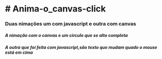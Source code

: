  <h1> # Anima-o_canvas-click </h1>  
 <h3> Duas nimações um com javascript e outra com canvas
 </h3>
<h5> A nimação com o canvas e um circulo que se alto completa</h5>
<h5> A outra  que foi feita com javascript,são texto que mudam quado o mouse está em cima</h5>
